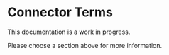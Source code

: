 # Connector Terms
This documentation is a work in progress.

Please choose a section above for more information.
